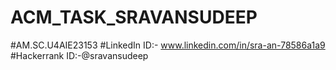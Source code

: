 # ACM_TASK_SRAVANSUDEEP 
#AM.SC.U4AIE23153 
#LinkedIn ID:- www.linkedin.com/in/sra-an-78586a1a9 
#Hackerrank ID:-@sravansudeep 
